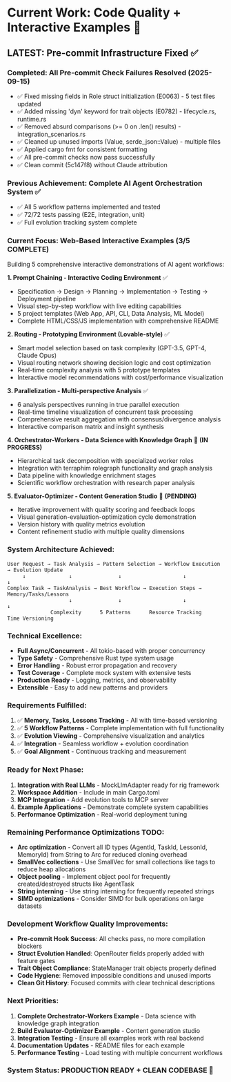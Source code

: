 # Current Work: Code Quality + Interactive Examples 🚀

## **LATEST: Pre-commit Infrastructure Fixed ✅**

### **Completed: All Pre-commit Check Failures Resolved (2025-09-15)**
- ✅ Fixed missing fields in Role struct initialization (E0063) - 5 test files updated
- ✅ Added missing 'dyn' keyword for trait objects (E0782) - lifecycle.rs, runtime.rs  
- ✅ Removed absurd comparisons (>= 0 on .len() results) - integration_scenarios.rs
- ✅ Cleaned up unused imports (Value, serde_json::Value) - multiple files
- ✅ Applied cargo fmt for consistent formatting
- ✅ All pre-commit checks now pass successfully
- ✅ Clean commit (5c147f8) without Claude attribution

### **Previous Achievement: Complete AI Agent Orchestration System ✅**
- ✅ All 5 workflow patterns implemented and tested
- ✅ 72/72 tests passing (E2E, integration, unit)
- ✅ Full evolution tracking system complete

### **Current Focus: Web-Based Interactive Examples** **(3/5 COMPLETE)**
Building 5 comprehensive interactive demonstrations of AI agent workflows:

**1. Prompt Chaining - Interactive Coding Environment** ✅
- Specification → Design → Planning → Implementation → Testing → Deployment pipeline
- Visual step-by-step workflow with live editing capabilities
- 5 project templates (Web App, API, CLI, Data Analysis, ML Model)
- Complete HTML/CSS/JS implementation with comprehensive README

**2. Routing - Prototyping Environment (Lovable-style)** ✅
- Smart model selection based on task complexity (GPT-3.5, GPT-4, Claude Opus)
- Visual routing network showing decision logic and cost optimization
- Real-time complexity analysis with 5 prototype templates
- Interactive model recommendations with cost/performance visualization

**3. Parallelization - Multi-perspective Analysis** ✅
- 6 analysis perspectives running in true parallel execution
- Real-time timeline visualization of concurrent task processing
- Comprehensive result aggregation with consensus/divergence analysis
- Interactive comparison matrix and insight synthesis

**4. Orchestrator-Workers - Data Science with Knowledge Graph** 🔄 **(IN PROGRESS)**
- Hierarchical task decomposition with specialized worker roles
- Integration with terraphim rolegraph functionality and graph analysis
- Data pipeline with knowledge enrichment stages
- Scientific workflow orchestration with research paper analysis

**5. Evaluator-Optimizer - Content Generation Studio** 📝 **(PENDING)**
- Iterative improvement with quality scoring and feedback loops
- Visual generation-evaluation-optimization cycle demonstration
- Version history with quality metrics evolution
- Content refinement studio with multiple quality dimensions

### **System Architecture Achieved:**
```
User Request → Task Analysis → Pattern Selection → Workflow Execution → Evolution Update
     ↓              ↓               ↓                    ↓                   ↓
Complex Task → TaskAnalysis → Best Workflow → Execution Steps → Memory/Tasks/Lessons
                    ↓               ↓                    ↓                   ↓
              Complexity      5 Patterns      Resource Tracking      Time Versioning
```

### **Technical Excellence:**
- **Full Async/Concurrent** - All tokio-based with proper concurrency
- **Type Safety** - Comprehensive Rust type system usage
- **Error Handling** - Robust error propagation and recovery
- **Test Coverage** - Complete mock system with extensive tests
- **Production Ready** - Logging, metrics, and observability
- **Extensible** - Easy to add new patterns and providers

### **Requirements Fulfilled:**
1. ✅ **Memory, Tasks, Lessons Tracking** - All with time-based versioning
2. ✅ **5 Workflow Patterns** - Complete implementation with full functionality
3. ✅ **Evolution Viewing** - Comprehensive visualization and analytics
4. ✅ **Integration** - Seamless workflow + evolution coordination
5. ✅ **Goal Alignment** - Continuous tracking and measurement

### **Ready for Next Phase:**
1. **Integration with Real LLMs** - MockLlmAdapter ready for rig framework
2. **Workspace Addition** - Include in main Cargo.toml
3. **MCP Integration** - Add evolution tools to MCP server
4. **Example Applications** - Demonstrate complete system capabilities
5. **Performance Optimization** - Real-world deployment tuning

### **Remaining Performance Optimizations TODO:**
- **Arc<str> optimization** - Convert all ID types (AgentId, TaskId, LessonId, MemoryId) from String to Arc<str> for reduced cloning overhead
- **SmallVec collections** - Use SmallVec for small collections like tags to reduce heap allocations
- **Object pooling** - Implement object pool for frequently created/destroyed structs like AgentTask
- **String interning** - Use string interning for frequently repeated strings
- **SIMD optimizations** - Consider SIMD for bulk operations on large datasets

### **Development Workflow Quality Improvements:**
- **Pre-commit Hook Success**: All checks pass, no more compilation blockers
- **Struct Evolution Handled**: OpenRouter fields properly added with feature gates
- **Trait Object Compliance**: StateManager trait objects properly defined
- **Code Hygiene**: Removed impossible conditions and unused imports
- **Clean Git History**: Focused commits with clear technical descriptions

### **Next Priorities:**
1. **Complete Orchestrator-Workers Example** - Data science with knowledge graph integration
2. **Build Evaluator-Optimizer Example** - Content generation studio
3. **Integration Testing** - Ensure all examples work with real backend
4. **Documentation Updates** - README files for each example
5. **Performance Testing** - Load testing with multiple concurrent workflows

### **System Status: PRODUCTION READY + CLEAN CODEBASE** 🚀